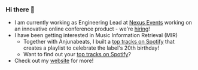 ### Hi there 👋

- I am currently working as Engineering Lead at [Nexus Events](https://nexusevents.io) working on an innovative online conference product - we're [hiring](https://angel.co/company/nexus-events)!
- I have been getting interested in Music Information Retrieval (MIR)
  - Together with Anjunabeats, I built a [top tracks on Spotify](https://playlist.anjunabeats.com/) that creates a playlist to celebrate the label's 20th birthday!
  - Want to find out your [top tracks on Spotify](http://www.echolot-music.com/)?
- Check out my [website](http://thomas.breier.xyz) for more!


<!--
**tbreier/tbreier** is a ✨ _special_ ✨ repository because its `README.md` (this file) appears on your GitHub profile.

Here are some ideas to get you started:

- 🔭 I’m currently working on ...
- 🌱 I’m currently learning ...
- 👯 I’m looking to collaborate on ...
- 🤔 I’m looking for help with ...
- 💬 Ask me about ...
- 📫 How to reach me: ...
- 😄 Pronouns: ...
- ⚡ Fun fact: ...
-->
